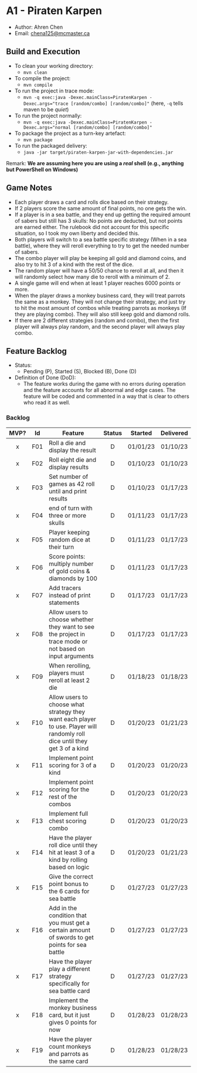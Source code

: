 # A1 - Piraten Karpen

  * Author: Ahren Chen
  * Email: chena125@mcmaster.ca

## Build and Execution

  * To clean your working directory:
    * `mvn clean`
  * To compile the project:
    * `mvn compile`
  * To run the project in trace mode:
    * `mvn -q exec:java -Dexec.mainClass=PiratenKarpen -Dexec.args="trace [random/combo] [random/combo]"` (here, `-q` tells maven to be _quiet_)
  * To run the project normally:
    * `mvn -q exec:java -Dexec.mainClass=PiratenKarpen -Dexec.args="normal [random/combo] [random/combo]"`
  * To package the project as a turn-key artefact:
    * `mvn package`
  * To run the packaged delivery:
    * `java -jar target/piraten-karpen-jar-with-dependencies.jar` 

Remark: **We are assuming here you are using a _real_ shell (e.g., anything but PowerShell on Windows)**

## Game Notes
* Each player draws a card and rolls dice based on their strategy.
* If 2 players score the same amount of final points, no one gets the win.
* If a player is in a sea battle, and they end up getting the required amount of sabers but still has 3 skulls: No points are deducted, but not points are earned either. The rulebook did not account for this specific situation, so I took my own liberty and decided this.
* Both players will switch to a sea battle specific strategy (When in a sea battle), where they will reroll everything to try to get the needed number of sabers.
* The combo player will play be keeping all gold and diamond coins, and also try to hit 3 of a kind with the rest of the dice.
* The random player will have a 50/50 chance to reroll at all, and then it will randomly select how many die to reroll with a minimum of 2.
* A single game will end when at least 1 player reaches 6000 points or more.
* When the player draws a monkey business card, they will treat parrots the same as a monkey. They will not change their strategy, and just try to hit the most amount of combos while treating parrots as monkeys (If they are playing combo). They will also still keep gold and diamond rolls.
* If there are 2 different strategies (random and combo), then the first player will always play random, and the second player will always play combo.

## Feature Backlog

 * Status: 
   * Pending (P), Started (S), Blocked (B), Done (D)
 * Definition of Done (DoD):
   * The feature works during the game with no errors during operation and the feature accounts for all abnormal and edge cases. The feature will be coded and commented in a way that is clear to others who read it as well.

### Backlog 

| MVP? | Id  | Feature  | Status  |  Started  | Delivered |
| :-:  |:-:  |---       | :-:     | :-:       | :-:       |
| x   | F01 | Roll a die and display the result |  D | 01/01/23 | 01/10/23 |
| x   | F02 | Roll eight die and display results  |  D | 01/10/23 | 01/10/23 |
| x   | F03 | Set number of games as 42 roll until and print results |  D  | 01/10/23 | 01/17/23 |
| x   | F04 | end of turn with three or more skulls | D | 01/11/23 | 01/17/23 |
| x   | F05 | Player keeping random dice at their turn | D | 01/11/23 | 01/17/23 |
| x   | F06 | Score points: multiply number of gold coins & diamonds by 100 | D | 01/11/23 | 01/17/23 |
| x   | F07 | Add tracers instead of print statements | D | 01/17/23 | 01/17/23 |
| x   | F08 | Allow users to choose whether they want to see the project in trace mode or not based on input arguments | D | 01/17/23 | 01/17/23 |
| x   | F09 | When rerolling, players must reroll at least 2 die | D | 01/18/23 | 01/18/23 |
| x   | F10 | Allow users to choose what strategy they want each player to use. Player will randomly roll dice until they get 3 of a kind | D | 01/20/23 | 01/21/23 |
| x   | F11 | Implement point scoring for 3 of a kind | D | 01/20/23 | 01/20/23 |
| x   | F12 | Implement point scoring for the rest of the combos | D | 01/20/23 | 01/20/23 |
| x   | F13 | Implement full chest scoring combo | D | 01/20/23 | 01/20/23 |
| x   | F14 | Have the player roll dice until they hit at least 3 of a kind by rolling based on logic | D | 01/20/23 | 01/21/23 |
| x   | F15 | Give the correct point bonus to the 6 cards for sea battle | D | 01/27/23 | 01/27/23 |
| x   | F16 | Add in the condition that you must get a certain amount of swords to get points for sea battle | D | 01/27/23 | 01/27/23 |
| x   | F17 | Have the player play a different strategy specifically for sea battle card | D | 01/27/23 | 01/27/23 |
| x   | F18 | Implement the monkey business card, but it just gives 0 points for now | D | 01/28/23 | 01/28/23 |
| x   | F19 | Have the player count monkeys and parrots as the same card | D | 01/28/23 | 01/28/23 |
